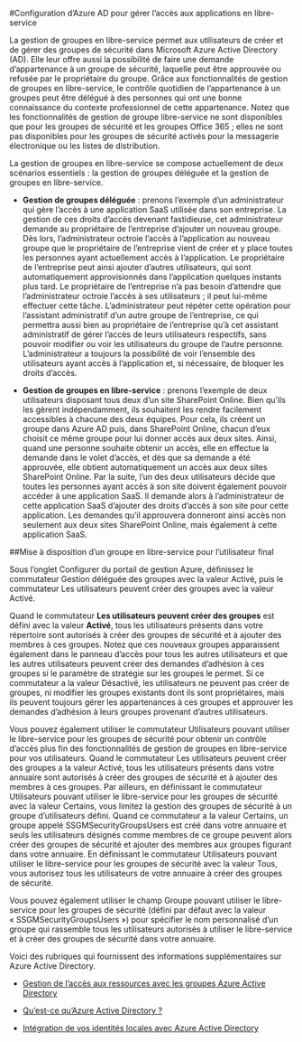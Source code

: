 <properties
	pageTitle="Configuration d’Azure AD pour gérer l’accès aux applications en libre-service| Microsoft Azure"
	description="Une rubrique qui explique comment gérer les mots de passe dans Azure AD."
	services="active-directory"
	documentationCenter=""
    authors="femila"
	manager="swadhwa" 
	editor=""
	tags="azure-classic-portal"/>

<tags
	ms.service="active-directory"
	ms.workload="identity"
	ms.tgt_pltfrm="na"
	ms.devlang="na"
	ms.topic="article"
	ms.date="07/13/2015"
	ms.author="femila"/>

#Configuration d’Azure AD pour gérer l’accès aux applications en libre-service

La gestion de groupes en libre-service permet aux utilisateurs de créer et de gérer des groupes de sécurité dans Microsoft Azure Active Directory (AD). Elle leur offre aussi la possibilité de faire une demande d’appartenance à un groupe de sécurité, laquelle peut être approuvée ou refusée par le propriétaire du groupe. Grâce aux fonctionnalités de gestion de groupes en libre-service, le contrôle quotidien de l’appartenance à un groupes peut être délégué à des personnes qui ont une bonne connaissance du contexte professionnel de cette appartenance. Notez que les fonctionnalités de gestion de groupe libre-service ne sont disponibles que pour les groupes de sécurité et les groupes Office 365 ; elles ne sont pas disponibles pour les groupes de sécurité activés pour la messagerie électronique ou les listes de distribution.

La gestion de groupes en libre-service se compose actuellement de deux scénarios essentiels : la gestion de groupes déléguée et la gestion de groupes en libre-service.


- **Gestion de groupes déléguée** : prenons l’exemple d’un administrateur qui gère l’accès à une application SaaS utilisée dans son entreprise. La gestion de ces droits d’accès devenant fastidieuse, cet administrateur demande au propriétaire de l’entreprise d’ajouter un nouveau groupe. Dès lors, l’administrateur octroie l’accès à l’application au nouveau groupe que le propriétaire de l’entreprise vient de créer et y place toutes les personnes ayant actuellement accès à l’application. Le propriétaire de l’entreprise peut ainsi ajouter d’autres utilisateurs, qui sont automatiquement approvisionnés dans l’application quelques instants plus tard. Le propriétaire de l’entreprise n’a pas besoin d’attendre que l’administrateur octroie l’accès à ses utilisateurs ; il peut lui-même effectuer cette tâche. L’administrateur peut répéter cette opération pour l’assistant administratif d’un autre groupe de l’entreprise, ce qui permettra aussi bien au propriétaire de l’entreprise qu’à cet assistant administratif de gérer l’accès de leurs utilisateurs respectifs, sans pouvoir modifier ou voir les utilisateurs du groupe de l’autre personne. L’administrateur a toujours la possibilité de voir l’ensemble des utilisateurs ayant accès à l’application et, si nécessaire, de bloquer les droits d’accès.


- **Gestion de groupes en libre-service** : prenons l’exemple de deux utilisateurs disposant tous deux d’un site SharePoint Online. Bien qu’ils les gèrent indépendamment, ils souhaitent les rendre facilement accessibles à chacune des deux équipes. Pour cela, ils créent un groupe dans Azure AD puis, dans SharePoint Online, chacun d’eux choisit ce même groupe pour lui donner accès aux deux sites. Ainsi, quand une personne souhaite obtenir un accès, elle en effectue la demande dans le volet d’accès, et dès que sa demande a été approuvée, elle obtient automatiquement un accès aux deux sites SharePoint Online. Par la suite, l’un des deux utilisateurs décide que toutes les personnes ayant accès à son site doivent également pouvoir accéder à une application SaaS. Il demande alors à l’administrateur de cette application SaaS d’ajouter des droits d’accès à son site pour cette application. Les demandes qu’il approuvera donneront ainsi accès non seulement aux deux sites SharePoint Online, mais également à cette application SaaS.



##Mise à disposition d’un groupe en libre-service pour l’utilisateur final

Sous l’onglet Configurer du portail de gestion Azure, définissez le commutateur Gestion déléguée des groupes avec la valeur Activé, puis le commutateur Les utilisateurs peuvent créer des groupes avec la valeur Activé.

Quand le commutateur **Les utilisateurs peuvent créer des groupes** est défini avec la valeur **Activé**, tous les utilisateurs présents dans votre répertoire sont autorisés à créer des groupes de sécurité et à ajouter des membres à ces groupes. Notez que ces nouveaux groupes apparaissent également dans le panneau d’accès pour tous les autres utilisateurs et que les autres utilisateurs peuvent créer des demandes d’adhésion à ces groupes si le paramètre de stratégie sur les groupes le permet. Si ce commutateur a la valeur Désactivé, les utilisateurs ne peuvent pas créer de groupes, ni modifier les groupes existants dont ils sont propriétaires, mais ils peuvent toujours gérer les appartenances à ces groupes et approuver les demandes d’adhésion à leurs groupes provenant d’autres utilisateurs.

Vous pouvez également utiliser le commutateur Utilisateurs pouvant utiliser le libre-service pour les groupes de sécurité pour obtenir un contrôle d’accès plus fin des fonctionnalités de gestion de groupes en libre-service pour vos utilisateurs. Quand le commutateur Les utilisateurs peuvent créer des groupes a la valeur Activé, tous les utilisateurs présents dans votre annuaire sont autorisés à créer des groupes de sécurité et à ajouter des membres à ces groupes. Par ailleurs, en définissant le commutateur Utilisateurs pouvant utiliser le libre-service pour les groupes de sécurité avec la valeur Certains, vous limitez la gestion des groupes de sécurité à un groupe d’utilisateurs défini. Quand ce commutateur a la valeur Certains, un groupe appelé SSGMSecurityGroupsUsers est créé dans votre annuaire et seuls les utilisateurs désignés comme membres de ce groupe peuvent alors créer des groupes de sécurité et ajouter des membres aux groupes figurant dans votre annuaire. En définissant le commutateur Utilisateurs pouvant utiliser le libre-service pour les groupes de sécurité avec la valeur Tous, vous autorisez tous les utilisateurs de votre annuaire à créer des groupes de sécurité.

Vous pouvez également utiliser le champ Groupe pouvant utiliser le libre-service pour les groupes de sécurité (défini par défaut avec la valeur « SSGMSecurityGroupsUsers ») pour spécifier le nom personnalisé d’un groupe qui rassemble tous les utilisateurs autorisés à utiliser le libre-service et à créer des groupes de sécurité dans votre annuaire.

Voici des rubriques qui fournissent des informations supplémentaires sur Azure Active Directory.

* [Gestion de l’accès aux ressources avec les groupes Azure Active Directory](active-directory-manage-groups.md)

* [Qu’est-ce qu’Azure Active Directory ?](active-directory-whatis.md)

* [Intégration de vos identités locales avec Azure Active Directory](active-directory-aadconnect.md)

<!---HONumber=Sept15_HO2-->